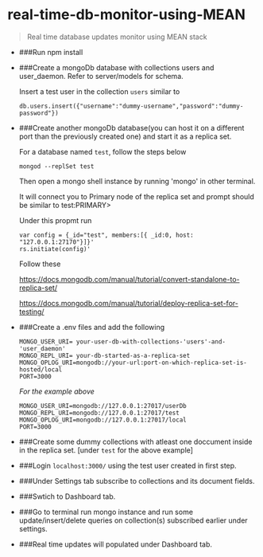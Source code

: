 # real-time-db-monitor-using-MEAN
> Real time database updates monitor using MEAN stack

- ###Run npm install

- ###Create a mongoDb database with collections users and user_daemon. Refer to server/models for schema.

  Insert a test user in the collection `users` similar to 
  
    `db.users.insert({"username":"dummy-username","password":"dummy-password"})`
    
- ###Create another mongoDb database(you can host it on a different port than the previously created one) and start it as a replica set.

  For a database named `test`, follow the steps below 

    `mongod --replSet test`
  
  Then open a mongo shell instance by running 'mongo' in other terminal.
  
  It will connect you to Primary node of the replica set and prompt should be similar to test:PRIMARY>
  
  Under this propmt run 
  
    ```
    var config = {_id="test", members:[{ _id:0, host: "127.0.0.1:27170"}]}'
    rs.initiate(config)'
    ```
    
  Follow these

  https://docs.mongodb.com/manual/tutorial/convert-standalone-to-replica-set/
    
  https://docs.mongodb.com/manual/tutorial/deploy-replica-set-for-testing/

- ###Create a .env files and add the following

  ```
  MONGO_USER_URI= your-user-db-with-collections-'users'-and-'user_daemon'
  MONGO_REPL_URI= your-db-started-as-a-replica-set
  MONGO_OPLOG_URI=mongodb://your-url:port-on-which-replica-set-is-hosted/local
  PORT=3000
  ```
  
  *For the example above*
  
  ```
  MONGO_USER_URI=mongodb://127.0.0.1:27017/userDb
  MONGO_REPL_URI=mongodb://127.0.0.1:27017/test
  MONGO_OPLOG_URI=mongodb://127.0.0.1:27017/local
  PORT=3000
  ```
  
- ###Create some dummy collections with atleast one doccument inside in the replica set. [under `test` for the above example]

- ###Login `localhost:3000/` using the test user created in first step. 

- ###Under Settings tab subscribe to collections and its document fields.

- ###Swtich to Dashboard tab.

- ###Go to terminal run mongo instance and run some update/insert/delete queries on collection(s) subscribed earlier under settings.

- ###Real time updates will populated under Dashboard tab.


